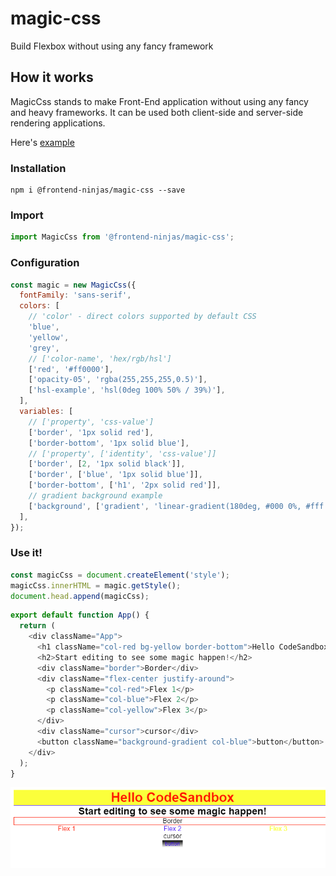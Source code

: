 # magic-css

Build Flexbox without using any fancy framework

## How it works

MagicCss stands to make Front-End application without using any fancy and heavy frameworks. It can be used both
client-side and server-side rendering applications.

Here's [example](https://codesandbox.io/s/priceless-shannon-9er3d)

### Installation

```shell
npm i @frontend-ninjas/magic-css --save
```

### Import

```js
import MagicCss from '@frontend-ninjas/magic-css';
```

### Configuration

```js
const magic = new MagicCss({
  fontFamily: 'sans-serif',
  colors: [
    // 'color' - direct colors supported by default CSS
    'blue',
    'yellow',
    'grey',
    // ['color-name', 'hex/rgb/hsl']
    ['red', '#ff0000'],
    ['opacity-05', 'rgba(255,255,255,0.5)'],
    ['hsl-example', 'hsl(0deg 100% 50% / 39%)'],
  ],
  variables: [
    // ['property', 'css-value']
    ['border', '1px solid red'],
    ['border-bottom', '1px solid blue'],
    // ['property', ['identity', 'css-value']]
    ['border', [2, '1px solid black']],
    ['border', ['blue', '1px solid blue']],
    ['border-bottom', ['h1', '2px solid red']],
    // gradient background example
    ['background', ['gradient', 'linear-gradient(180deg, #000 0%, #fff 100%)']],
  ],
});
```

### Use it!

```js
const magicCss = document.createElement('style');
magicCss.innerHTML = magic.getStyle();
document.head.append(magicCss);
```

```js
export default function App() {
  return (
    <div className="App">
      <h1 className="col-red bg-yellow border-bottom">Hello CodeSandbox</h1>
      <h2>Start editing to see some magic happen!</h2>
      <div className="border">Border</div>
      <div className="flex-center justify-around">
        <p className="col-red">Flex 1</p>
        <p className="col-blue">Flex 2</p>
        <p className="col-yellow">Flex 3</p>
      </div>
      <div className="cursor">cursor</div>
      <button className="background-gradient col-blue">button</button>
    </div>
  );
}
```

![Example](example.png "Example")